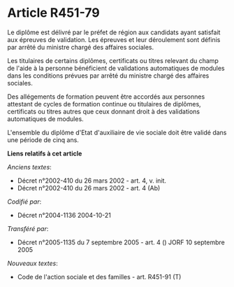 # Article R451-79

Le diplôme est délivré par le préfet de région aux candidats ayant satisfait aux épreuves de validation. Les épreuves et leur
déroulement sont définis par arrêté du ministre chargé des affaires sociales.

Les titulaires de certains diplômes, certificats ou titres relevant du champ de l'aide à la personne bénéficient de
validations automatiques de modules dans les conditions prévues par arrêté du ministre chargé des affaires sociales.

Des allégements de formation peuvent être accordés aux personnes attestant de cycles de formation continue ou titulaires de
diplômes, certificats ou titres autres que ceux donnant droit à des validations automatiques de modules.

L'ensemble du diplôme d'Etat d'auxiliaire de vie sociale doit être validé dans une période de cinq ans.

**Liens relatifs à cet article**

_Anciens textes_:

  - Décret n°2002-410 du 26 mars 2002 - art. 4, v. init.
  - Décret n°2002-410 du 26 mars 2002 - art. 4 (Ab)

_Codifié par_:

  - Décret n°2004-1136 2004-10-21

_Transféré par_:

  - Décret n°2005-1135 du 7 septembre 2005 - art. 4 () JORF 10 septembre 2005

_Nouveaux textes_:

  - Code de l'action sociale et des familles - art. R451-91 (T)
